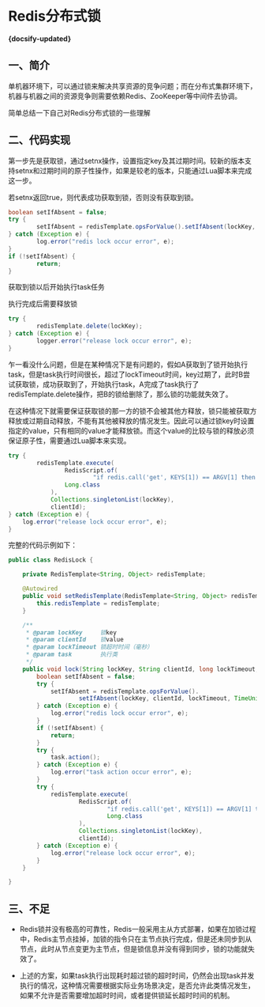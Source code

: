 # Redis分布式锁

**{docsify-updated}**

## 一、简介

单机器环境下，可以通过锁来解决共享资源的竞争问题；而在分布式集群环境下，机器与机器之间的资源竞争则需要依赖Redis、ZooKeeper等中间件去协调。

简单总结一下自己对Redis分布式锁的一些理解

## 二、代码实现

第一步先是获取锁，通过setnx操作，设置指定key及其过期时间。较新的版本支持setnx和过期时间的原子性操作，如果是较老的版本，只能通过Lua脚本来完成这一步。

若setnx返回true，则代表成功获取到锁，否则没有获取到锁。

```java
boolean setIfAbsent = false;
try {
		setIfAbsent = redisTemplate.opsForValue().setIfAbsent(lockKey, clientId, lockTimeout, TimeUnit.MILLISECONDS);
} catch (Exception e) {
		log.error("redis lock occur error", e);
}
if (!setIfAbsent) {
		return;
}
```

获取到锁以后开始执行task任务

执行完成后需要释放锁

```java
try {
		redisTemplate.delete(lockKey);
} catch (Exception e) {
		logger.error("release lock occur error", e);
}
```

乍一看没什么问题，但是在某种情况下是有问题的，假如A获取到了锁开始执行task，但是task执行时间很长，超过了lockTimeout时间，key过期了，此时B尝试获取锁，成功获取到了，开始执行task，A完成了task执行了redisTemplate.delete操作，把B的锁给删除了，那么锁的功能就失效了。

在这种情况下就需要保证获取锁的那一方的锁不会被其他方释放，锁只能被获取方释放或过期自动释放，不能有其他被释放的情况发生。因此可以通过锁key时设置指定的value，只有相同的value才能释放锁。而这个value的比较与锁的释放必须保证原子性，需要通过Lua脚本来实现。

```java
try {
		redisTemplate.execute(
				RedisScript.of(
						"if redis.call('get', KEYS[1]) == ARGV[1] then return redis.call('del', KEYS[1]) else return 0 end",
      			Long.class
    		),
    		Collections.singletonList(lockKey),
    		clientId);
} catch (Exception e) {
  	log.error("release lock occur error", e);
}
```

完整的代码示例如下：

```java
public class RedisLock {

    private RedisTemplate<String, Object> redisTemplate;

    @Autowired
    public void setRedisTemplate(RedisTemplate<String, Object> redisTemplate) {
        this.redisTemplate = redisTemplate;
    }

    /**
     * @param lockKey     锁key
     * @param clientId    锁value
     * @param lockTimeout 锁超时时间（毫秒）
     * @param task        执行类
     */
    public void lock(String lockKey, String clientId, long lockTimeout, Task task) {
        boolean setIfAbsent = false;
        try {
            setIfAbsent = redisTemplate.opsForValue().
                    setIfAbsent(lockKey, clientId, lockTimeout, TimeUnit.MILLISECONDS);
        } catch (Exception e) {
            log.error("redis lock occur error", e);
        }
        if (!setIfAbsent) {
            return;
        }
        try {
            task.action();
        } catch (Exception e) {
            log.error("task action occur error", e);
        }
        try {
            redisTemplate.execute(
                    RedisScript.of(
                            "if redis.call('get', KEYS[1]) == ARGV[1] then return redis.call('del', KEYS[1]) else return 0 end",
                            Long.class
                    ),
                    Collections.singletonList(lockKey),
                    clientId);
        } catch (Exception e) {
            log.error("release lock occur error", e);
        }
    }

}
```

## 三、不足

* Redis锁并没有极高的可靠性，Redis一般采用主从方式部署，如果在加锁过程中，Redis主节点挂掉，加锁的指令只在主节点执行完成，但是还未同步到从节点，此时从节点变更为主节点，但是锁信息并没有得到同步，锁的功能就失效了。

* 上述的方案，如果task执行出现耗时超过锁的超时时间，仍然会出现task并发执行的情况，这种情况需要根据实际业务场景决定，是否允许此类情况发生，如果不允许是否需要增加超时时间，或者提供锁延长超时时间的机制。